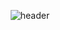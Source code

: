 
<div align="center">
  
![header](https://capsule-render.vercel.app/api?type=waving&color=#788498&height=300&section=header&text=surrin1008&fontSize=90&animation=fadeIn&fontAlignY=38&desc=박근민&descAlignY=51&descAlign=62)
